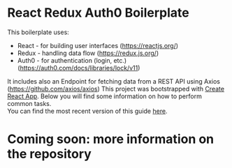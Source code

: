 # React Redux Auth0 Boilerplate

This boilerplate uses:
* React - for building user interfaces (https://reactjs.org/)
* Redux - handling data flow (https://redux.js.org/)
* Auth0 - for authentication (login, etc.) (https://auth0.com/docs/libraries/lock/v11)

It includes also an Endpoint for fetching data from a REST API using Axios (https://github.com/axios/axios)
This project was bootstrapped with [Create React App](https://github.com/facebookincubator/create-react-app).
Below you will find some information on how to perform common tasks.<br>
You can find the most recent version of this guide [here](https://github.com/facebookincubator/create-react-app/blob/master/packages/react-scripts/template/README.md).

# Coming soon: more information on the repository
